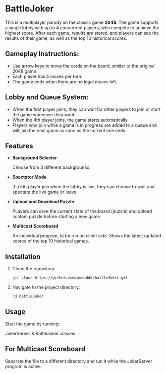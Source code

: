 # BattleJoker

This is a multiplayer parody on the classic game **2048**. The game supports a single lobby with up to 4 concurrent players, who compete to achieve the highest score. After each game, results are stored, and players can see the results of their game, as well as the top 10 historical scores.

## Gameplay Instructions:

- Use arrow keys to move the cards on the board, similar to the original 2048 game.
- Each player has 4 moves per turn.
- The game ends when there are no legal moves left.

## Lobby and Queue System:

- When the first player joins, they can wait for other players to join or start the game whenever they want.
- When the 4th player joins, the game starts automatically.
- Players who join while a game is in progress are added to a queue and will join the next game as soon as the current one ends.

## Features

- **Background Selector**

  Choose from 3 different backgrounsd.
  
- **Spectator Mode**

  If a 5th player join when the lobby is live, they can choose to wait and spectate the live game or leave.
  
- **Upload and Download Puzzle**

  PLayers can save the current state of the board (puzzle) and upload custom puzzle before starting a new game 

- **Multicast Scoreboard**

  An individual program, to be run on client side. Shows the latest updated scores of the top 10 historical games.
  
## Installation

1. Clone the repository:
    ```bash
    git clone https://github.com/aswaddd/battleJoker.git
    ```
2. Navigate to the project directory:
    ```bash
    cd battleJoker
    ```

## Usage

Start the game by running:

JokerServer & BattleJoker classes.

## For Multicast Scoreboard

Separate the file to a different directory and run it while the JokerServer program is active.
